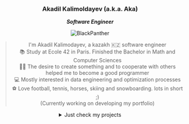 <div align="center">

### Akadil Kalimoldayev (a.k.a. Aka) 

***Software Engineer*** 

![BlackPanther](https://github.com/Akadil/pictures/blob/main/t-challa-black-panther.gif)

> I'm Akadil Kalimodayev, a kazakh 🇰🇿 software engineer \
> 📚 Study at Ecole 42 in Paris. Finished the Bachelor in Math and Computer Sciences \
> 🙋‍♂️ The desire to create something and to cooperate with others helped me to become a good programmer \
> 💻 Mostly interested in data engineering and optimization processes  \
> ⚽️ Love football, tennis, horses, skiing and snowboarding. lots in short ;) \
> (Currently working on developing my portfolio)
  
<details>
<summary>Just check my projects</summary>

<div align="left">
  
- 🔭 I’m currently working on some TypeScript projects
- 🌱 I’m currently learning Quantum Engineering
- 💬 Ask me about first generation pokemon glitches ;)

</div>
  
</details>
